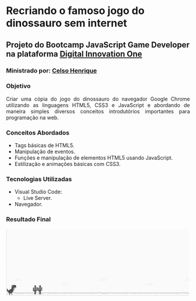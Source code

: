 # **Recriando o famoso jogo do dinossauro sem internet**

## Projeto do Bootcamp JavaScript Game Developer na plataforma [Digital Innovation One](https://digitalinnovation.one/sign-up)

### Ministrado por: [Celso Henrique](https://www.linkedin.com/in/devfrontend/)  

### **Objetivo**  

<div align='justify'>
Criar uma cópia do jogo do dinossauro do navegador Google Chrome utilizando as linguagens HTML5, CSS3 e JavaScript e abordando de maneira simples diversos conceitos introdutórios importantes para programação na web.
</div>  

### **Conceitos Abordados**
- Tags básicas de HTML5. 
- Manipulação de eventos.
- Funções e manipulação de elementos HTML5 usando JavaScript.
- Estilização e animações básicas com CSS3.
  
### **Tecnologias Utilizadas**
- Visual Studio Code:
    - Live Server.
- Navegador.

### **Resultado Final**
![Imagem do jogo Dino Game](images/resultado-final.png)


